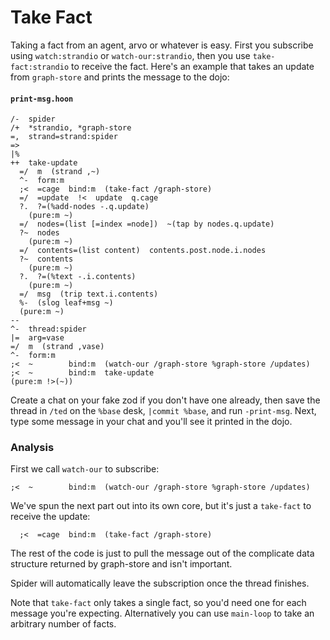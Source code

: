 # Take Fact

Taking a fact from an agent, arvo or whatever is easy. First you subscribe using `watch:strandio` or `watch-our:strandio`, then you use `take-fact:strandio` to receive the fact. Here's an example that takes an update from `graph-store` and prints the message to the dojo:

#### `print-msg.hoon`

```hoon
/-  spider
/+  *strandio, *graph-store
=,  strand=strand:spider
=>
|%
++  take-update
  =/  m  (strand ,~)
  ^-  form:m
  ;<  =cage  bind:m  (take-fact /graph-store)
  =/  =update  !<  update  q.cage
  ?.  ?=(%add-nodes -.q.update)
    (pure:m ~)
  =/  nodes=(list [=index =node])  ~(tap by nodes.q.update)
  ?~  nodes
    (pure:m ~)
  =/  contents=(list content)  contents.post.node.i.nodes
  ?~  contents
    (pure:m ~)
  ?.  ?=(%text -.i.contents)
    (pure:m ~)
  =/  msg  (trip text.i.contents)
  %-  (slog leaf+msg ~)
  (pure:m ~)
--
^-  thread:spider
|=  arg=vase
=/  m  (strand ,vase)
^-  form:m
;<  ~        bind:m  (watch-our /graph-store %graph-store /updates)
;<  ~        bind:m  take-update
(pure:m !>(~))
```

Create a chat on your fake zod if you don't have one already, then save the thread in `/ted` on the `%base` desk, `|commit %base`, and run `-print-msg`. Next, type some message in your chat and you'll see it printed in the dojo.

### Analysis

First we call `watch-our` to subscribe:

```hoon
;<  ~        bind:m  (watch-our /graph-store %graph-store /updates)
```

We've spun the next part out into its own core, but it's just a `take-fact` to receive the update:

```hoon
  ;<  =cage  bind:m  (take-fact /graph-store)
```

The rest of the code is just to pull the message out of the complicate data structure returned by graph-store and isn't important.

Spider will automatically leave the subscription once the thread finishes.

Note that `take-fact` only takes a single fact, so you'd need one for each message you're expecting. Alternatively you can use `main-loop` to take an arbitrary number of facts.
